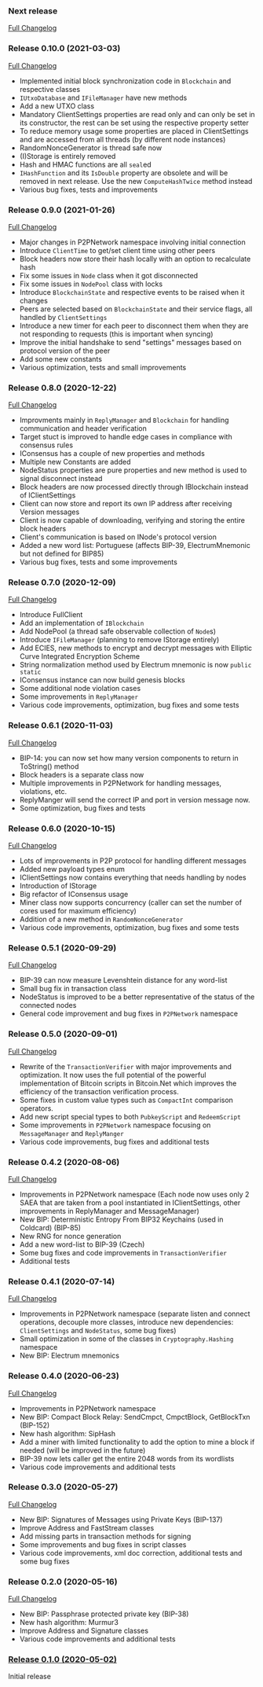 ### Next release
[Full Changelog](https://github.com/Autarkysoft/Denovo/compare/B0.10.0.0...master)

### Release 0.10.0 (2021-03-03)
[Full Changelog](https://github.com/Autarkysoft/Denovo/compare/B0.9.0.0...B0.10.0.0)
* Implemented initial block synchronization code in `Blockchain` and respective classes
* `IUtxoDatabase` and `IFileManager` have new methods
* Add a new UTXO class
* Mandatory ClientSettings properties are read only and can only be set in its constructor,
the rest can be set using the respective property setter
* To reduce memory usage some properties are placed in ClientSettings and are accessed from all threads (by different node instances)
* RandomNonceGenerator is thread safe now
* (I)Storage is entirely removed
* Hash and HMAC functions are all `seal`ed
* `IHashFunction` and its `IsDouble` property are obsolete and will be removed in next release. 
Use the new `ComputeHashTwice` method instead
* Various bug fixes, tests and improvements

### Release 0.9.0 (2021-01-26)
[Full Changelog](https://github.com/Autarkysoft/Denovo/compare/B0.8.0.0...B0.9.0.0)
* Major changes in P2PNetwork namespace involving initial connection
* Introduce `ClientTime` to get/set client time using other peers
* Block headers now store their hash locally with an option to recalculate hash
* Fix some issues in `Node` class when it got disconnected
* Fix some issues in `NodePool` class with locks
* Introduce `BlockchainState` and respective events to be raised when it changes
* Peers are selected based on `BlockchainState` and their service flags, all handled by `ClientSettings`
* Introduce a new timer for each peer to disconnect them when they are not responding to requests (this is important
when syncing)
* Improve the initial handshake to send "settings" messages based on protocol version of the peer
* Add some new constants
* Various optimization, tests and small improvements

### Release 0.8.0 (2020-12-22)
[Full Changelog](https://github.com/Autarkysoft/Denovo/compare/B0.7.0.0...B0.8.0.0)
* Improvments mainly in `ReplyManager` and `Blockchain` for handling communication and header verification
* Target stuct is improved to handle edge cases in compliance with consensus rules
* IConsensus has a couple of new properties and methods
* Multiple new Constants are added
* NodeStatus properties are pure properties and new method is used to signal disconnect instead
* Block headers are now processed directly through IBlockchain instead of IClientSettings
* Client can now store and report its own IP address after receiving Version messages
* Client is now capable of downloading, verifying and storing the entire block headers
* Client's communication is based on INode's protocol version
* Added a new word list: Portuguese (affects BIP-39, ElectrumMnemonic but not defined for BIP85)
* Various bug fixes, tests and some improvements

### Release 0.7.0 (2020-12-09)
[Full Changelog](https://github.com/Autarkysoft/Denovo/compare/B0.6.1.0...B0.7.0.0)
* Introduce FullClient
* Add an implementation of `IBlockchain`
* Add NodePool (a thread safe observable collection of `Node`s)
* Introduce `IFileManager` (planning to remove IStorage entirely)
* Add ECIES, new methods to encrypt and decrypt messages with Elliptic Curve Integrated Encryption Scheme
* String normalization method used by Electrum mnemonic is now `public static`
* IConsensus instance can now build genesis blocks
* Some additional node violation cases
* Some improvements in `ReplyManager`
* Various code improvements, optimization, bug fixes and some tests

### Release 0.6.1 (2020-11-03)
[Full Changelog](https://github.com/Autarkysoft/Denovo/compare/B0.6.0.0...B0.6.1.0)
* BIP-14: you can now set how many version components to return in ToString() method
* Block headers is a separate class now
* Multiple improvements in P2PNetwork for handling messages, violations, etc.
* ReplyManger will send the correct IP and port in version message now.
* Some optimization, bug fixes and tests

### Release 0.6.0 (2020-10-15)
[Full Changelog](https://github.com/Autarkysoft/Denovo/compare/B0.5.1.0...B0.6.0.0)
* Lots of improvements in P2P protocol for handling different messages
* Added new payload types enum
* IClientSettings now contains everything that needs handling by nodes
* Introduction of IStorage
* Big refactor of IConsensus usage
* Miner class now supports concurrency (caller can set the number of cores used for maximum efficiency)
* Addition of a new method in `RandomNonceGenerator`
* Various code improvements, optimization, bug fixes and some tests

### Release 0.5.1 (2020-09-29)
[Full Changelog](https://github.com/Autarkysoft/Denovo/compare/B0.5.0.0...B0.5.1.0)
* BIP-39 can now measure Levenshtein distance for any word-list
* Small bug fix in transaction class
* NodeStatus is improved to be a better representative of the status of the connected nodes
* General code improvement and bug fixes in `P2PNetwork` namespace

### Release 0.5.0 (2020-09-01)
[Full Changelog](https://github.com/Autarkysoft/Denovo/compare/B0.4.2.0...B0.5.0.0)
* Rewrite of the `TransactionVerifier` with major improvements and optimization. It now uses the full potential of the powerful
implementation of Bitcoin scripts in Bitcoin.Net which improves the efficiency of the transaction verification process.
* Some fixes in custom value types such as `CompactInt` comparison operators.
* Add new script special types to both `PubkeyScript` and `RedeemScript`
* Some improvements in `P2PNetwork` namespace focusing on `MessageManager` and `ReplyManger`
* Various code improvements, bug fixes and additional tests

### Release 0.4.2 (2020-08-06)
[Full Changelog](https://github.com/Autarkysoft/Denovo/compare/B0.4.1.0...B0.4.2.0)
* Improvements in P2PNetwork namespace (Each node now uses only 2 SAEA that are taken from a pool instantiated in IClientSettings,
other improvements in ReplyManager and MessageManager)
* New BIP: Deterministic Entropy From BIP32 Keychains (used in Coldcard) (BIP-85)
* New RNG for nonce generation
* Add a new word-list to BIP-39 (Czech)
* Some bug fixes and code improvements in `TransactionVerifier`
* Additional tests

### Release 0.4.1 (2020-07-14)
[Full Changelog](https://github.com/Autarkysoft/Denovo/compare/B0.4.0.0...B0.4.1.0)
* Improvements in P2PNetwork namespace (separate listen and connect operations, decouple more classes, introduce new dependencies: 
`ClientSettings` and `NodeStatus`, some bug fixes)
* Small optimization in some of the classes in `Cryptography.Hashing` namespace
* New BIP: Electrum mnemonics

### Release 0.4.0 (2020-06-23)
[Full Changelog](https://github.com/Autarkysoft/Denovo/compare/B0.3.0.0...B0.4.0.0)
* Improvements in P2PNetwork namespace
* New BIP: Compact Block Relay: SendCmpct, CmpctBlock, GetBlockTxn (BIP-152)
* New hash algorithm: SipHash
* Add a miner with limited functionality to add the option to mine a block if needed (will be improved in the future)
* BIP-39 now lets caller get the entire 2048 words from its wordlists
* Various code improvements and additional tests

### Release 0.3.0 (2020-05-27)
[Full Changelog](https://github.com/Autarkysoft/Denovo/compare/B0.2.0.0...B0.3.0.0)
* New BIP: Signatures of Messages using Private Keys (BIP-137)
* Improve Address and FastStream classes
* Add missing parts in transaction methods for signing
* Some improvements and bug fixes in script classes
* Various code improvements, xml doc correction, additional tests and some bug fixes

### Release 0.2.0 (2020-05-16)
[Full Changelog](https://github.com/Autarkysoft/Denovo/compare/B0.1.0.0...B0.2.0.0)  
* New BIP: Passphrase protected private key (BIP-38)
* New hash algorithm: Murmur3
* Improve Address and Signature classes
* Various code improvements and additional tests

### [Release 0.1.0 (2020-05-02)](https://github.com/Autarkysoft/Denovo/tree/B0.1.0.0)
Initial release